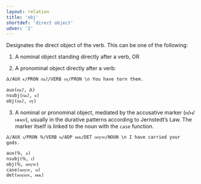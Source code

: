 ```yaml
---
layout: relation
title: 'obj'
shortdef: 'direct object'
udver: '2'
---
```


Designates the direct object of the verb. This can be one of the following:

1. A nominal object standing directly after a verb, OR 

2. A pronominal object directly after a verb:

~~~ sdparse
Ⲁ/AUX ⲕ/PRON ⲡⲁϩ/VERB ⲟⲩ/PRON \n You have torn them. 

aux(ⲡⲁϩ, Ⲁ)
nsubj(ⲡⲁϩ, ⲕ)
obj(ⲡⲁϩ, ⲟⲩ)
~~~

3. A nominal or pronominal object, mediated by the accusative marker (ⲛ/ⲙ/ⲙⲙⲟ⸗), usually in the durative patterns according to Jernstedt’s Law. The marker itself is linked to the noun with the `case` function.

~~~ sdparse
Ⲁ/AUX ⲓ/PRON ϥⲓ/VERB ⲛ/ADP ⲛⲉⲕ/DET ⲛⲟⲩⲧⲉ/NOUN \n I have carried your gods.

aux(ϥⲓ, ⲁ)
nsubj(ϥⲓ, ⲓ)
obj(ϥⲓ, ⲛⲟⲩⲧⲉ)
case(ⲛⲟⲩⲧⲉ, ⲛ)
det(ⲛⲟⲩⲛⲧⲉ, ⲛⲉⲕ)
~~~
<!-- Interlanguage links updated Út zář 29 20:23:39 CEST 2020 -->
